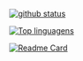 [![github status](https://github-readme-stats-henry-goncalves-projects.vercel.app/api?username=henrygoncalvess&include_all_commits=true&custom_title=Github%20Status%20-%20Henry%20Gonçalves&hide=contribs,prs&show_icons=true&locale=pt-br&title_color=ffffff&text_color=fffffa&icon_color=000257&ring_color=00ff91&border_color=1cffbb&bg_color=35,00d9ff,00e7a2,503bd4&line_height=30)](https://github.com/henrygoncalvess)

[![Top linguagens](https://github-readme-stats-henry-goncalves-projects.vercel.app/api/top-langs/?username=henrygoncalvess&size_weight=0.2&count_weight=0&hide_progress=true&langs_count=10&title_color=1cffbb&text_color=ffffff&border_color=1cffbb&bg_color=004a57&locale=pt-br)](https://github.com/henrygoncalvess)

[![Readme Card](https://github-readme-stats-henry-goncalves-projects.vercel.app/api/pin/?username=henrygoncalvess&repo=Projetos&title_color=1cffbb&text_color=ffffff&border_color=1cffbb&bg_color=004a57&icon_color=1cffbb)](https://github.com/henrygoncalvess)
